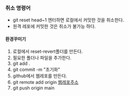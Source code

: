 ### 취소 명령어
* git reset head~1 엔터하면 로컬에서 커밋한 것을 취소한다.
* 원격 레포에 커밋한 것은 취소가 불가능 하다.


#### 환경꾸미기
1. 로컬에서 reset-revert폴더를 만든다.
2. 필요한 폴더나 파일을 추가한다.
3. git add .
4. git commit -m "초기화"
5. github에서 웹레포를 만든다.
6. git remote add origin [웹레포주소](https://github.com/kimjoy0914/reset-revert.git)
7. git push origin main

